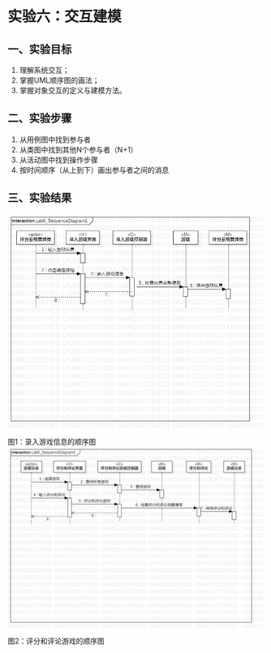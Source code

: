 # 实验六：交互建模
## 一、实验目标
1. 理解系统交互；
2. 掌握UML顺序图的画法；
3. 掌握对象交互的定义与建模方法。

## 二、实验步骤
1. 从用例图中找到参与者  
2. 从类图中找到其他N个参与者（N+1）  
3. 从活动图中找到操作步骤  
4. 按时间顺序（从上到下）画出参与者之间的消息

## 三、实验结果
![录入游戏信息的顺序图](./Lab6_SequenceDiagram1.jpg)  
图1：录入游戏信息的顺序图  
![评分和评论游戏的顺序图](./Lab6_SequenceDiagram2.jpg)  
图2：评分和评论游戏的顺序图

